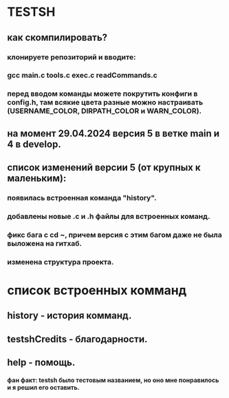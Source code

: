 # TESTSH

## как скомпилировать?

### клонируете репозиторий и вводите:
### gcc main.c tools.c exec.c readCommands.c
### перед вводом команды можете покрутить конфиги в config.h, там всякие цвета разные можно настраивать (USERNAME_COLOR, DIRPATH_COLOR и WARN_COLOR).

## на момент 29.04.2024 версия 5 в ветке main и 4 в develop.

## список изменений версии 5 (от крупных к маленьким):

### появилась встроенная команда "history".
### добавлены новые .c и .h файлы для встроенных команд.
### фикс бага с cd ~, причем версия с этим багом даже не была выложена на гитхаб.
### изменена структура проекта.

# список встроенных комманд
## history - история комманд.
## testshCredits - благодарности.
## help - помощь.

#### фан факт: testsh было тестовым названием, но оно мне понравилось и я решил его оставить.
